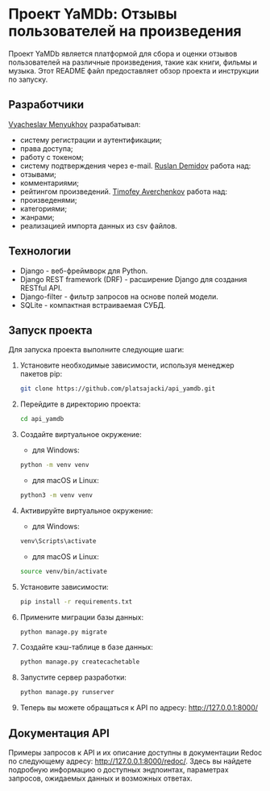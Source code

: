 # Проект YaMDb: Отзывы пользователей на произведения

Проект YaMDb является платформой для сбора и оценки отзывов пользователей на различные произведения, такие как книги, фильмы и музыка. Этот README файл предоставляет обзор проекта и инструкции по запуску.

## Разработчики

[Vyacheslav Menyukhov](https://github.com/platsajacki) разрабатывал:
  - систему регистрации и аутентификации;
  - права доступа;
  - работу с токеном;
  - систему подтверждения через e-mail.
[Ruslan Demidov](https://github.com/Profx501) работа над:
  - отзывами;
  - комментариями;
  - рейтингом произведений.
[Timofey Averchenkov](https://github.com/Mind-Insight) работа над:
  - произведенями;
  - категориями;
  - жанрами;
  - реализацией импорта данных из csv файлов.

## Технологии
- Django - веб-фреймворк для Python.
- Django REST framework (DRF) - расширение Django для создания RESTful API.
- Django-filter - фильтр запросов на основе полей модели.
- SQLite - компактная встраиваемая СУБД.

## Запуск проекта

Для запуска проекта выполните следующие шаги:

1. Установите необходимые зависимости, используя менеджер пакетов pip:
    ```bash
    git clone https://github.com/platsajacki/api_yamdb.git
    ```

2. Перейдите в директорию проекта:
    ```bash
    cd api_yamdb
    ```

3. Создайте виртуальное окружение:
    - для Windows:
    ```bash
    python -m venv venv
    ```

    - для macOS и Linux:
    ```bash
    python3 -m venv venv
    ```

4. Активируйте виртуальное окружение:
    - для Windows:
    ```bash
    venv\Scripts\activate
    ```

    - для macOS и Linux:
    ```bash
    source venv/bin/activate
    ```

5. Установите зависимости:
    ```bash
    pip install -r requirements.txt
    ```

6. Примените миграции базы данных:
    ```bash
    python manage.py migrate
    ```

7. Создайте кэш-таблице в базе данных:
    ```bash
    python manage.py createcachetable
    ```

8. Запустите сервер разработки:
    ```bash
    python manage.py runserver
    ```

9. Теперь вы можете обращаться к API по адресу: http://127.0.0.1:8000/

## Документация API
Примеры запросов к API и их описание доступны в документации Redoc по следующему адресу: http://127.0.0.1:8000/redoc/. Здесь вы найдете подробную информацию о доступных эндпоинтах, параметрах запросов, ожидаемых данных и возможных ответах.
